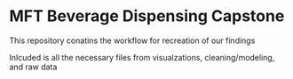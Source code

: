 # MFT Beverage Dispensing Capstone

This repository conatins the workflow for recreation of our findings

Inlcuded is all the necessary files from visualzations, cleaning/modeling, and raw data

